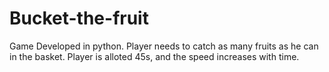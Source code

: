 Bucket-the-fruit
================

Game Developed in python. Player needs to catch as many fruits as he can in the basket. Player is alloted 45s, and the speed increases with time.

